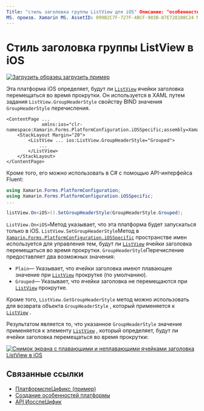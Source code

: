 ```yaml
---
Title: "стиль заголовка группы ListView для iOS" Описание: "особенности платформы позволяют использовать функциональные возможности, доступные только на определенной платформе, без реализации пользовательских модулей подготовки отчетов или эффектов. В этой статье объясняется, как использовать конкретную платформу iOS, которая определяет, будут ли ячейки заголовка ListView перемещаться во время прокрутки. "
MS. произв. Xamarin MS. AssetID: 099B2C7F-727F-4BCF-903B-87E728108C24 MS. Technology: Xamarin-Forms author: давидбритч MS. author: дабритч МС. Дата: 10/24/2018 No-Loc: [ Xamarin.Forms , Xamarin.Essentials ]
---
```


# <a name="listview-group-header-style-on-ios"></a>Стиль заголовка группы ListView в iOS

[![Загрузить образец](~/media/shared/download.png) загрузить пример](https://docs.microsoft.com/samples/xamarin/xamarin-forms-samples/userinterface-platformspecifics)

Эта платформа iOS определяет, будут ли [`ListView`](xref:Xamarin.Forms.ListView) ячейки заголовка перемещаться во время прокрутки. Он используется в XAML путем задания `ListView.GroupHeaderStyle` свойству BIND значения `GroupHeaderStyle` перечисления.

```xaml
<ContentPage ...
             xmlns:ios="clr-namespace:Xamarin.Forms.PlatformConfiguration.iOSSpecific;assembly=Xamarin.Forms.Core">
    <StackLayout Margin="20">
        <ListView ... ios:ListView.GroupHeaderStyle="Grouped">
            ...
        </ListView>
    </StackLayout>
</ContentPage>
```

Кроме того, его можно использовать в C# с помощью API-интерфейса Fluent:

```csharp
using Xamarin.Forms.PlatformConfiguration;
using Xamarin.Forms.PlatformConfiguration.iOSSpecific;
...

listView.On<iOS>().SetGroupHeaderStyle(GroupHeaderStyle.Grouped);
```

`ListView.On<iOS>`Метод указывает, что эта платформа будет запускаться только в iOS. `ListView.SetGroupHeaderStyle`Метод в [`Xamarin.Forms.PlatformConfiguration.iOSSpecific`](xref:Xamarin.Forms.PlatformConfiguration.iOSSpecific) пространстве имен используется для управления тем, будут ли [`ListView`](xref:Xamarin.Forms.ListView) ячейки заголовка перемещаться во время прокрутки. `GroupHeaderStyle`Перечисление предоставляет два возможных значения:

- `Plain`— Указывает, что ячейки заголовка имеют плавающее значение при [`ListView`](xref:Xamarin.Forms.ListView) прокрутке (по умолчанию).
- `Grouped`— Указывает, что ячейки заголовка не перемещаются при [`ListView`](xref:Xamarin.Forms.ListView) прокрутке.

Кроме того, `ListView.GetGroupHeaderStyle` метод можно использовать для возврата объекта `GroupHeaderStyle` , который применяется к [`ListView`](xref:Xamarin.Forms.ListView) .

Результатом является то, что указанное `GroupHeaderStyle` значение применяется к элементу [`ListView`](xref:Xamarin.Forms.ListView) , который определяет, будут ли ячейки заголовка перемещаться во время прокрутки:

[![Снимок экрана с плавающими и неплавающими ячейками заголовка ListView в iOS](listview-group-header-style-images/group-header-styles.png "ListView с плавающими и не плавающими ячейками заголовка")](listview-group-header-style-images/group-header-styles-large.png#lightbox "ListView с плавающими и не плавающими ячейками заголовка")

## <a name="related-links"></a>Связанные ссылки

- [ПлатформспеЦификс (пример)](https://docs.microsoft.com/samples/xamarin/xamarin-forms-samples/userinterface-platformspecifics)
- [Создание особенностей платформы](~/xamarin-forms/platform/platform-specifics/index.md#creating-platform-specifics)
- [API ИосспеЦифик](xref:Xamarin.Forms.PlatformConfiguration.iOSSpecific)
